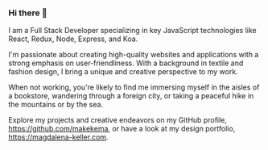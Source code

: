 ### Hi there 👋

I am a Full Stack Developer specializing in key JavaScript technologies like React, Redux, Node, Express, and Koa. 

I'm passionate about creating high-quality websites and applications with a strong emphasis on user-friendliness. With a background in textile and fashion design, I bring a unique and creative perspective to my work. 

When not working, you're likely to find me immersing myself in the aisles of a bookstore, wandering through a foreign city, or taking a peaceful hike in the mountains or by the sea.

Explore my projects and creative endeavors on my GitHub profile, https://github.com/makekema,  or have a look at my design portfolio, https://magdalena-keller.com.

<!--
**makekema/makekema** is a ✨ _special_ ✨ repository because its `README.md` (this file) appears on your GitHub profile.

Here are some ideas to get you started:

- 🔭 I’m currently working on ...
- 🌱 I’m currently learning ...
- 👯 I’m looking to collaborate on ...
- 🤔 I’m looking for help with ...
- 💬 Ask me about ...
- 📫 How to reach me: ...
- 😄 Pronouns: ...
- ⚡ Fun fact: ...
-->
